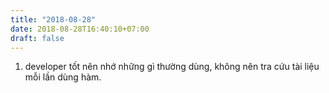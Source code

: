 ```yaml
---
title: "2018-08-28"
date: 2018-08-28T16:40:10+07:00
draft: false
---
```


1. developer tốt nên nhớ những gì thường dùng, không nên tra cứu tài liệu mỗi lần dùng hàm.
